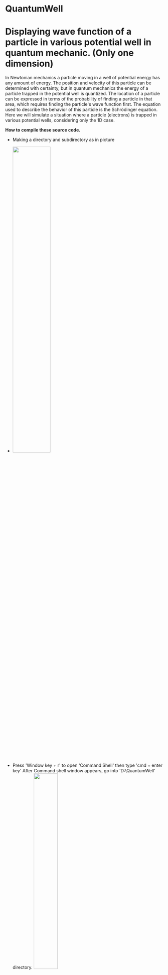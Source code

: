 # QuantumWell
# Displaying wave function of a particle in various potential well  in quantum mechanic. (Only one dimension)
  In Newtonian mechanics a particle moving in a well of potential energy has any amount of energy. 
  The position and velocity of this particle can be determined with certainty, but in quantum mechanics the energy of a particle trapped in 
  the potential well is quantized. The location of a particle can be expressed in terms of the probability of finding a particle 
  in that area, which requires finding the particle's wave function first. The equation used to describe the behavior of this particle is the Schrödinger equation.
Here we will simulate a situation where a particle (electrons) is trapped in various potential wells, considering only the 1D case.

<b>How to compile these source code.</b>
- Making a directory and subdirectory as in picture
- 
  <img src="https://github.com/WachRod/QuantumWell/assets/44232694/9f428b2c-d15a-45f4-ad70-8c43cbce7cfe" width="50%" height="50%">
- Press 'Window key + r' to open 'Command Shell' then type 'cmd + enter key' After Command shell window appears, go into
  'D:\QuantumWell' directory.
   <img src="https://github.com/WachRod/QuantumWell/assets/44232694/8bd8b74d-7355-4d55-8297-c1012b8e7c66" width="40%" height="40%">
- Compile all java file under 'src' directory
  
               D:\QuantumWell>javac -cp . -d . ./src/*.java
   <img src="https://github.com/WachRod/QuantumWell/assets/44232694/e0da3109-5b51-488e-9306-7e7f4d8a83f7" width="40%" height="40%">

- If there is no error. you will get a lot of '.class' file in a new 'SE1D' directory ( SE1D stands for Schrödinger Equation in 1 Dimension)
  
  - <img src="https://github.com/WachRod/QuantumWell/assets/44232694/b1afdf53-79ee-4d57-9dc0-f84f34229c03" width="40%" height="40%">

- If some errors occur , you maybe add '-encoding utf8' in the line of compile command.
- 
    <img src="https://github.com/WachRod/QuantumWell/assets/44232694/5dac4cab-73be-4e7c-a7f1-343d1c471439" width="40%" height="40%">

- Don't forget to copy these image files (f1.gif, f2.gif, f3.gif, f4.gif and f5.gif ) from 'src' folder to 'SE1D' folder

- Test driving this programm
-   <img src="https://github.com/WachRod/QuantumWell/assets/44232694/460904bc-d751-4c4b-828a-7febf86628ae" width="40%" height="40%">

-  If everythig is alright. you will see as following picture.
-   <img src="https://github.com/WachRod/QuantumWell/assets/44232694/3d59b083-df42-457d-a0c3-136b65ac448e" width="40%" height="40%">



  
